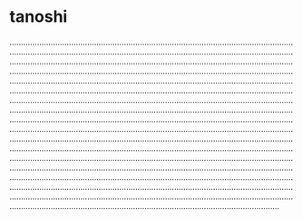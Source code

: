 # tanoshi
..................................................................................................................................................................................................................................................................................................................................................................................................................................................................................................................................................................................................................................................................................................................................................................................................................................................................................................................................................................................................................................................................................................................................................................................................................................................................................................................................................................................................................................................................................................................................................................................................................................................................................................................................................................................................................................................................................................................................................................................................................................................................................................................................................................................................................................................................................................................
